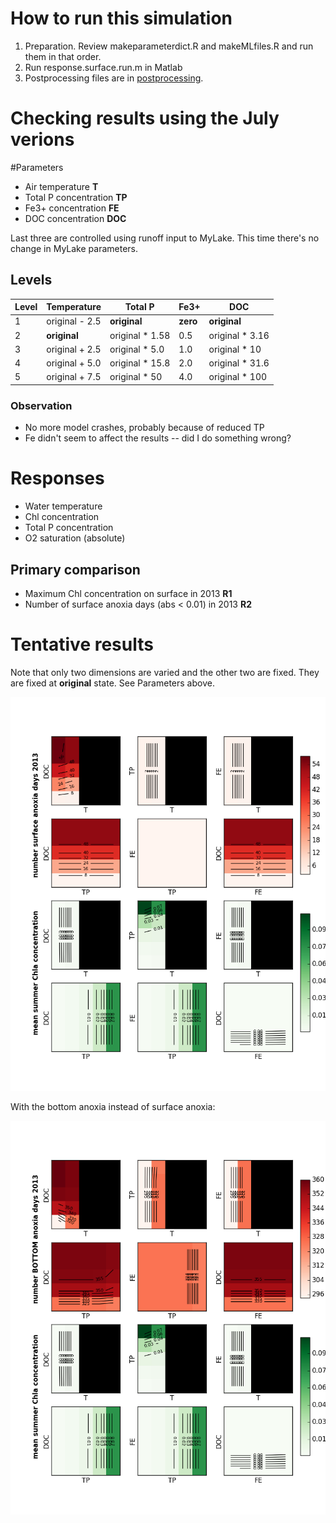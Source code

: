 # How to run this simulation

1. Preparation. Review makeparameterdict.R and makeMLfiles.R and run
   them in that order.
1. Run response.surface.run.m in Matlab
1. Postprocessing files are in [postprocessing](postprocessing).


# Checking results using the July verions

#Parameters

* Air temperature **T**
* Total P concentration **TP**
* Fe3+ concentration **FE**
* DOC concentration **DOC**

Last three are controlled using runoff input to MyLake. This time
there's no change in MyLake parameters. 

## Levels

Level | Temperature | Total P | Fe3+ | DOC
--- | --- | --- | --- | ---
1 | original - 2.5 | **original** | **zero** | **original**
2 | **original**  | original * 1.58  | 0.5 | original * 3.16
3 | original + 2.5 | original * 5.0 | 1.0 | original * 10
4 | original + 5.0 | original * 15.8 | 2.0 | original * 31.6
5 | original + 7.5 | original * 50 | 4.0 | original * 100

### Observation

* No more model crashes, probably because of reduced TP
* Fe didn't seem to affect the results -- did I do something wrong?

# Responses

* Water temperature
* Chl concentration
* Total P concentration
* O2 saturation (absolute)

## Primary comparison

* Maximum Chl concentration on surface in 2013 **R1**
* Number of surface anoxia days (abs < 0.01) in 2013 **R2**

# Tentative results

Note that only two dimensions are varied and the other two are
fixed. They are fixed at **original** state. See Parameters above.

![](figures/combined_reordered.png) 

With the bottom anoxia instead of surface anoxia:

![](figures/combined_reordered_bottom.png) 

